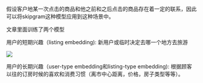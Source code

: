 假设客户地某一次点击的商品和他之前和之后点击的商品存在着一定的联系，因此可以将skipgram这种模型应用到这种场景中。

文章里面训练了两个模型

用户的短期兴趣（listing embedding): 新用户或临时决定去哪一个地方去旅游

<img src="https://pic4.zhimg.com/80/v2-58e9d379adc1781569742b00411884bf_720w.jpg">

用户的长期兴趣（user-type embedding和listing-type embedding): 根据顾客以往的订房时候的喜欢和消费习惯（离市中心距离，价格，房子类型等等）。


